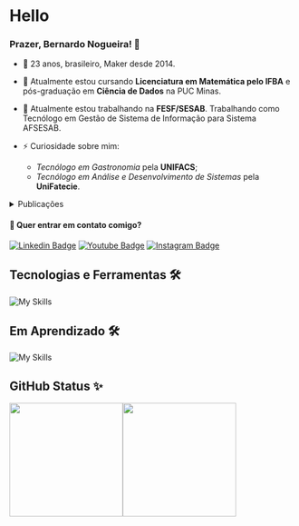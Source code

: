 # Hello
### Prazer, Bernardo Nogueira! 👋

- 🐝 23 anos, brasileiro, Maker desde 2014.

- 🌱 Atualmente estou cursando **Licenciatura em Matemática pelo IFBA** e pós-graduação em **Ciência de Dados** na PUC Minas.

- 🔭 Atualmente estou trabalhando na **FESF/SESAB**. Trabalhando como Tecnólogo em Gestão de Sistema de Informação para Sistema AFSESAB.

- ⚡ Curiosidade sobre mim:
    - *Tecnólogo em Gastronomia* pela **UNIFACS**;
    - *Tecnólogo em Análise e Desenvolvimento de Sistemas* pela **UniFatecie**.
<details>
<summary>Publicações</summary>
    
| Tema | Tipo | Ano | Simpósio | Local/Link | 
| :---: | :---: | :---: | :---: | :---: |
| Carregador portátil à base de energia solar | Artigo em jornal| 2016| Semana de Ciência e Tecnologia da escola |[Link para o artigo](https://www.correio24horas.com.br/tecnologia/estudantes-de-salvador-desenvolvem-carregador-portatil-a-base-de-energia-solar-conheca-0916) |
| Carregador portátil à base de energia solar | Artigo em site| 2016| Semana de Ciência e Tecnologia da escola |[Link para o artigo](https://ciberia.com.br/estudantes-de-escola-publica-desenvolvem-carregador-portatil-a-base-de-energia-solar-1716) |
| Adjusted House: Manutenção em Residências | Apresentação de Poster| 2019| Seminários Territoriais Saberes e Fazeres |  |
| Sistema de Armazenamento (NAS) para CIMEB | Apresentação de Poster| 2022 | Seminário de Projetos de Melhorias do Projeto Primeiro Emprego (PPE): Impactos em Toda Bahia |[Link para o artigo](https://www.bahia.ba.gov.br/2022/11/noticias/primeiro-emprego/projeto-primeiro-emprego-realiza-seminario-com-sugestoes-de-melhorias-propostas-por-beneficiarios/) |

</details>

#### 📣 Quer entrar em contato comigo?
[![Linkedin Badge](https://img.shields.io/badge/LinkedIn-0077B5?style=for-the-badge&logo=linkedin&logoColor=white)](https://www.linkedin.com/in/bernardo-nogueira8/)
[![Youtube Badge](https://img.shields.io/badge/YouTube-FF0000?style=for-the-badge&logo=youtube&logoColor=white)](https://www.youtube.com/channel/UCqcrZPdAU0NOdqJu4OAyt9A)
[![Instagram Badge](https://img.shields.io/badge/Instagram-E4405F?style=for-the-badge&logo=instagram&logoColor=white)](https://www.instagram.com/bernardo.nogueira8/)
## Tecnologias e Ferramentas 🛠️
![My Skills](https://go-skill-icons.vercel.app/api/icons?i=html,css,js,bootstrap,php,tailwind,latex)
## Em Aprendizado 🛠️
![My Skills](https://go-skill-icons.vercel.app/api/icons?i=python,r,jamovi,pbi)


## GitHub Status ✨
<img height="200px" src="https://github-readme-stats.vercel.app/api/top-langs/?username=samuraiflamesf&hide=html&hide_title=true&hide_border=true&layout=compact&langs_count=5" /><img height="200px" src="https://github-readme-stats.vercel.app/api/wakatime?username=samuraiflamesf" />




